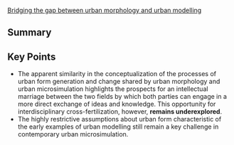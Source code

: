 [Bridging the gap between urban morphology and urban modelling](file:///C:/Users/conal/Downloads/G__UM+14(2)_Viewpoints123-124.pdf)
## Summary

## Key Points
- The apparent similarity in the conceptualization of the processes of urban form generation and change shared by urban morphology and urban microsimulation highlights the prospects for an intellectual marriage between the two fields by which both parties can engage in a more direct exchange of ideas and knowledge. This opportunity for interdisciplinary cross-fertilization, however, **remains underexplored**.
- The highly restrictive assumptions about urban form characteristic of the early examples of urban modelling still remain a key challenge in contemporary urban microsimulation.

